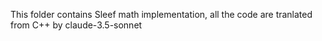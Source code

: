 This folder contains Sleef math implementation, all the code are tranlated from C++ by claude-3.5-sonnet